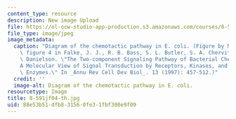 ```yaml
---
content_type: resource
description: New image Upload
file: https://ol-ocw-studio-app-production.s3.amazonaws.com/courses/8-591j-systems-biology-fall-2004/88e53b51dfb831560fe31fbf300e9f09_8-591jf04-th.jpg
file_type: image/jpeg
image_metadata:
  caption: "Diagram of the chemotactic pathway in E. coli. (Figure by MIT OCW. After\
    \ figure 4 in Falke, J. J., R. B. Bass, S. L. Butler, S. A. Chervitz, and M. A.\
    \ Danielson. \"The Two-component Signaling Pathway of Bacterial Chemotaxis:\_\
    A Molecular View of Signal Transduction by Receptors, Kinases, and Adaptation\
    \ Enzymes.\" In _Annu Rev Cell Dev Biol_. 13 (1997): 457-512.)"
  credit: ''
  image-alt: Diagram of the chemotactic pathway in E. coli.
resourcetype: Image
title: 8-591jf04-th.jpg
uid: 88e53b51-dfb8-3156-0fe3-1fbf300e9f09
---
```

